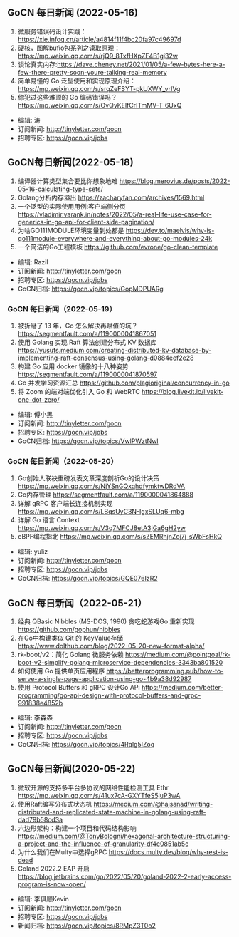 ## GoCN 每日新闻 (2022-05-16)

1. 微服务错误码设计实践：https://xie.infoq.cn/article/a4814f11f4bc20fa97c49697d
2. 硬核，图解bufio包系列之读取原理：https://mp.weixin.qq.com/s/rjQ9_8TxfHXpZF4B1gj32w
3. 谈论真实内存:https://dave.cheney.net/2021/01/05/a-few-bytes-here-a-few-there-pretty-soon-youre-talking-real-memory
4. 简单易懂的 Go 泛型使用和实现原理介绍：https://mp.weixin.qq.com/s/srqZeFSYT-pkUXWY_vrIVg
5. 你犯过这些难顶的 Go 编码错误吗？https://mp.weixin.qq.com/s/OvQvKElfCrITmMV-T_6UxQ

* 编辑: 涛
* 订阅新闻: http://tinyletter.com/gocn
* 招聘专区: https://gocn.vip/jobs


## GoCN每日新闻(2022-05-18)

1. 编译器计算类型集合要比你想象地难 https://blog.merovius.de/posts/2022-05-16-calculating-type-sets/ 
2. Golang分析内存溢出 https://zacharyfan.com/archives/1569.html 
3. 一个泛型的实际使用用例:客户端侧分页  https://vladimir.varank.in/notes/2022/05/a-real-life-use-case-for-generics-in-go-api-for-client-side-pagination/
4. 为啥GO111MODULE环境变量到处都是 https://dev.to/maelvls/why-is-go111module-everywhere-and-everything-about-go-modules-24k
5. 一个简洁的Go工程模板 https://github.com/evrone/go-clean-template


* 编辑: Razil
* 订阅新闻: http://tinyletter.com/gocn
* 招聘专区: https://gocn.vip/jobs
* GoCN归档: https://gocn.vip/topics/GopMDPUARg

### GoCN 每日新闻（2022-05-19）

1. 被折磨了 13 年，Go 怎么解决再赋值的坑？ https://segmentfault.com/a/1190000041867051
2. 使用 Golang 实现 Raft 算法创建分布式 KV 数据库 https://yusufs.medium.com/creating-distributed-kv-database-by-implementing-raft-consensus-using-golang-d0884eef2e28
3. 构建 Go 应用 docker 镜像的十八种姿势 https://segmentfault.com/a/1190000041870597
4. Go 并发学习资源汇总 https://github.com/plagioriginal/concurrency-in-go
5. 将 Zoom 的端对端优化引入 Go 和 WebRTC https://blog.livekit.io/livekit-one-dot-zero/

* 编辑: 傅小黑
* 订阅新闻: http://tinyletter.com/gocn
* 招聘专区: https://gocn.vip/jobs
* GoCN归档: https://gocn.vip/topics/VwlPWztNwl


### GoCN 每日新闻（2022-05-20）

1. Go创始人联袂重磅发表文章深度剖析Go的设计决策 https://mp.weixin.qq.com/s/NjYSnGQxqhdfymktwDRdVA
2. Go内存管理 https://segmentfault.com/a/1190000041864888
3. 详解 gRPC 客户端长连接机制实现 https://mp.weixin.qq.com/s/LBqsUyC3N-IgxSLUq6-mbg
4. 详解 Go 语言 Context https://mp.weixin.qq.com/s/V3q7MFCJ8etA3jGa6gH2yw
5. eBPF编程指北 https://mp.weixin.qq.com/s/sZEMRhjnZoj7j_sWbFsHkQ

* 编辑: yuliz
* 订阅新闻: http://tinyletter.com/gocn
* 招聘专区: https://gocn.vip/jobs
* GoCN归档: https://gocn.vip/topics/GQE076IzR2


## GoCN 每日新闻（2022-05-21）

1. 经典 QBasic Nibbles (MS-DOS, 1990) 贪吃蛇游戏Go 重新实现 https://github.com/gophun/nibbles
2. 在Go中构建类似 Git 的 KeyValue存储 https://www.dolthub.com/blog/2022-05-20-new-format-alpha/
3. rk-boot/v2：简化 Golang 微服务依赖 https://medium.com/@pointgoal/rk-boot-v2-simplify-golang-microservice-dependencies-3343ba801520
4. 如何使用 Go 提供单页应用程序 https://betterprogramming.pub/how-to-serve-a-single-page-application-using-go-4b9a38d92987
5. 使用 Protocol Buffers 和 gRPC 设计Go APi https://medium.com/better-programming/go-api-design-with-protocol-buffers-and-grpc-991838e4852b

* 编辑: 李森森
* 订阅新闻: http://tinyletter.com/gocn
* 招聘专区: https://gocn.vip/jobs
* GoCN归档: https://gocn.vip/topics/4Rqlg5IZoq

## GoCN每日新闻(2020-05-22)

1. 微软开源的支持多平台多协议的网络性能检测工具 Ethr https://mp.weixin.qq.com/s/41ux7cA-GXYTfeS5juP3wA
2. 使用Raft编写分布式状态机 https://medium.com/@hajsanad/writing-distributed-and-replicated-state-machine-in-golang-using-raft-dad79b58cd3a
3. 六边形架构：构建一个项目和代码结构影响 https://medium.com/@TonyBologni/hexagonal-architecture-structuring-a-project-and-the-influence-of-granularity-df4e0851ab5c
4. 为什么我们在Multy中选择gRPC https://docs.multy.dev/blog/why-rest-is-dead
5. Goland 2022.2 EAP 开启 https://blog.jetbrains.com/go/2022/05/20/goland-2022-2-early-access-program-is-now-open/

* 编辑: 李俱顺Kevin
* 订阅新闻: http://tinyletter.com/gocn
* 招聘专区: https://gocn.vip/jobs 
* 新闻归档: https://gocn.vip/topics/8RMpZ3T0o2
